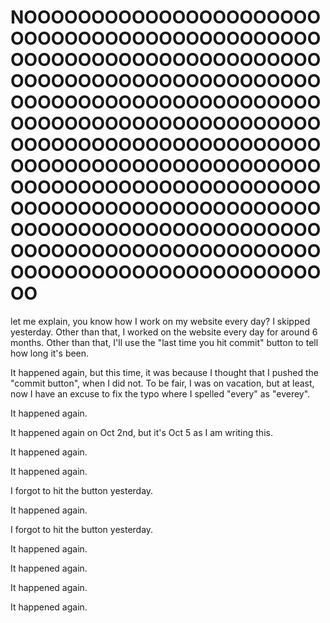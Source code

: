 # NOOOOOOOOOOOOOOOOOOOOOOOOOOOOOOOOOOOOOOOOOOOOOOOOOOOOOOOOOOOOOOOOOOOOOOOOOOOOOOOOOOOOOOOOOOOOOOOOOOOOOOOOOOOOOOOOOOOOOOOOOOOOOOOOOOOOOOOOOOOOOOOOOOOOOOOOOOOOOOOOOOOOOOOOOOOOOOOOOOOOOOOOOOOOOOOOOOOOOOOOOOOOOOOOOOOOOOOOOOOOOOOOOOOOOOOOOOOOOOOOOOOOOOOOOOOOOOOOOOOOOOOOOOOOOOOOOOOOOOOOOOOOOOOOOOOOOOOOOOOO

let me explain, you know how I work on my website every day? I skipped yesterday. Other than that, I worked on the website every day for around $6$ months. Other than that, I'll use the "last time you hit commit" button to tell how long it's been.

It happened again, but this time, it was because I thought that I pushed the "commit button", when I did not. To be fair, 
I was on vacation, but at least, now I have an excuse to fix the typo where I spelled "every" as "everey".

It happened again.

It happened again on Oct $2$nd, but it's Oct $5$ as I am writing this.

It happened again.

It happened again.

I forgot to hit the button yesterday.

It happened again.

I forgot to hit the button yesterday.

It happened again.

It happened again.

It happened again.

It happened again.

